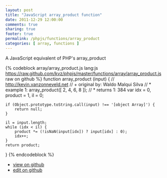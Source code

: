 ```yaml
---
layout: post
title: "JavaScript array_product function"
date: 2011-12-29 12:00:00
comments: true
sharing: true
footer: true
permalink: /phpjs/functions/array_product
categories: [ array, functions ]
---
```

A JavaScript equivalent of PHP's array_product
<!-- more -->
{% codeblock array/array_product.js lang:js https://raw.github.com/kvz/phpjs/master/functions/array/array_product.js raw on github %}
function array_product (input) {
    // http://kevin.vanzonneveld.net
    // +   original by: Waldo Malqui Silva
    // *     example 1: array_product([ 2, 4, 6, 8 ]);
    // *     returns 1: 384
    var idx = 0,
        product = 1,
        il = 0;

    if (Object.prototype.toString.call(input) !== '[object Array]') {
        return null;
    }

    il = input.length;
    while (idx < il) {
        product *= (!isNaN(input[idx]) ? input[idx] : 0);
        idx++;
    }
    return product;
}
{% endcodeblock %}
<ul>
 <li><a href="https://github.com/kvz/phpjs/blob/master/functions/array/array_product.js">view on github</a></li>
 <li><a href="https://github.com/kvz/phpjs/edit/master/functions/array/array_product.js">edit on github</a></li>
</ul>

